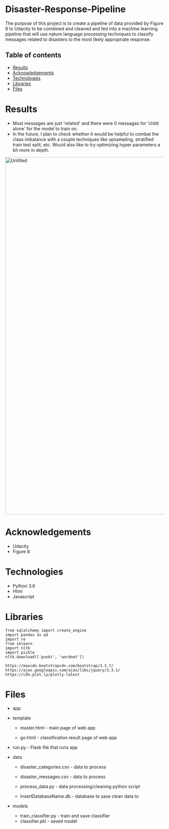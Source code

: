 # Disaster-Response-Pipeline

The purpose of this project is to create a pipeline of data provided by Figure 8 to Udacity to be combined and cleaned and fed into a machine learning pipeline that will use nature language processing techniques to classify messages related to disasters to the most likely appropriate response.

## Table of contents
* [Results](#results)
* [Acknowledgements](#acknowledgements)
* [Technologies](#technologies)
* [Libraries](#libraries)
* [Files](#files)

# Results
* Most messages are just 'related' and there were 0 messages for 'child alone' for the model to train on.
* In the future, I plan to check whether it would be helpful to combat the class imbalance with a couple techniques like upsampling, stratified train test split, etc.
Would also like to try optimizing hyper parameters a bit more in depth.

<img width="1133" alt="Untitled" src="https://user-images.githubusercontent.com/33467922/127799474-a89fafe0-debd-44d3-ae01-a8c09ca38982.png">


# Acknowledgements
* Udacity
* Figure 8

# Technologies
* Python 3.6
* Html
* Javascript

# Libraries

```
from sqlalchemy import create_engine
import pandas as pd
import re
from sklearn
import nltk
import pickle
nltk.download(['punkt', 'wordnet'])
```

```
https://maxcdn.bootstrapcdn.com/bootstrap/3.3.7/
https://ajax.googleapis.com/ajax/libs/jquery/3.3.1/
https://cdn.plot.ly/plotly-latest
```

# Files
- app

 - template

    - master.html  - main page of web app

    - go.html  - classification result page of web app

 - run.py  - Flask file that runs app


- data

  - disaster_categories.csv  - data to process 

  - disaster_messages.csv  - data to process

  - process_data.py - data processing/cleaning python script

  - InsertDatabaseName.db   - database to save clean data to


- models

   - train_classifier.py - train and save classifier
   - classifier.pkl  - saved model 



